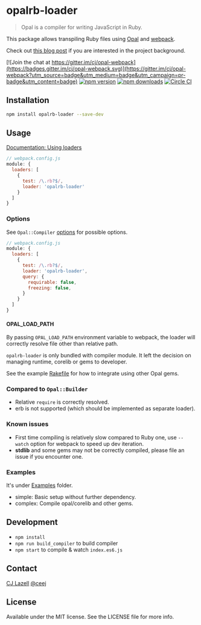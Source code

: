 # opalrb-loader

> Opal is a compiler for writing JavaScript in Ruby.

This package allows transpiling Ruby files using [Opal](http://opalrb.org) and [webpack](https://github.com/webpack/webpack).

Check out [this blog post](https://medium.com/@zetachang/from-sprockets-to-webpack-5f3d1afbd1b0) if you are interested in the project background.

[![Join the chat at https://gitter.im/cj/opal-webpack](https://badges.gitter.im/cj/opal-webpack.svg)](https://gitter.im/cj/opal-webpack?utm_source=badge&utm_medium=badge&utm_campaign=pr-badge&utm_content=badge)
[![npm version](https://img.shields.io/npm/v/opal-webpack.svg?style=flat-square)](https://www.npmjs.com/package/opal-webpack)
[![npm downloads](https://img.shields.io/npm/dt/opal-webpack.svg?style=flat-square)](https://www.npmjs.com/package/opal-webpack)
[![Circle CI](https://circleci.com/gh/cj/opal-webpack.svg?style=svg)](https://circleci.com/gh/cj/opal-webpack)

## Installation

```bash
npm install opalrb-loader --save-dev
```

## Usage

[Documentation: Using loaders](http://webpack.github.io/docs/using-loaders.html)

```javascript
// webpack.config.js
module: {
  loaders: [
    {
      test: /\.rb?$/,
      loader: 'opalrb-loader'
    }
  ]
}
```

### Options

See `Opal::Compiler` [options](https://github.com/opal/opal/blob/master/lib/opal/compiler.rb) for possible options.

```javascript
// webpack.config.js
module: {
  loaders: [
    {
      test: /\.rb?$/,
      loader: 'opalrb-loader',
      query: {
        requirable: false,
        freezing: false,
      }
    }
  ]
}
```

#### OPAL_LOAD_PATH

By passing `OPAL_LOAD_PATH` environment variable to webpack, the loader will correctly resolve file other than relative path.

`opalrb-loader` is only bundled with compiler module. It left the decision on managing runtime, corelib or gems to developer.

See the example [Rakefile](https://github.com/cj/opal-webpack/blob/master/examples/complex/Rakefile) for how to integrate using other Opal gems.

### Compared to `Opal::Builder`
* Relative `require` is correctly resolved.
* erb is not supported (which should be implemented as separate loader).

### Known issues
* First time compiling is relatively slow compared to Ruby one, use `--watch` option for webpack to speed up dev iteration.
* **stdlib** and some gems may not be correctly compiled, please file an issue if you encounter one.

### Examples

It's under [Examples](https://github.com/cj/opal-webpack/tree/master/examples) folder.

* simple: Basic setup without further dependency.
* complex: Compile opal/corelib and other gems.

## Development

* `npm install`
* `npm run build_compiler` to build compiler
* `npm start` to compile & watch `index.es6.js`

## Contact

[CJ Lazell](http://github.com/cj)
[@ceej](https://twitter.com/cj)

## License

Available under the MIT license. See the LICENSE file for more info.
